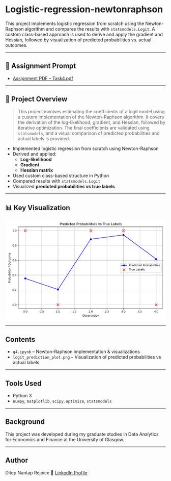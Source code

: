 # Logistic-regression-newtonraphson

This project implements logistic regression from scratch using the Newton-Raphson algorithm and compares the results with `statsmodels.Logit`. A custom class-based approach is used to derive and apply the gradient and Hessian, followed by visualization of predicted probabilities vs. actual outcomes.

---

## 📄 Assignment Prompt

- [Assignment PDF – Task4.pdf](./Task4.pdf)

---

## 📌 Project Overview

> This project involves estimating the coefficients of a logit model using a custom implementation of the Newton-Raphson algorithm. It covers the derivation of the log-likelihood, gradient, and Hessian, followed by iterative optimization. The final coefficients are validated using `statsmodels`, and a visual comparison of predicted probabilities and actual labels is provided.

- Implemented logistic regression from scratch using Newton-Raphson  
- Derived and applied:
  - **Log-likelihood**
  - **Gradient**
  - **Hessian matrix**
- Used custom class-based structure in Python
- Compared results with `statsmodels.Logit`  
- Visualized **predicted probabilities vs true labels**

---

## 📊 Key Visualization

<img src="./logit_prediction_plot.png" alt="Logit Prediction Plot" width="600"/>

---

## Contents

- `q4.ipynb` – Newton-Raphson implementation & visualizations  
- `logit_prediction_plot.png` – Visualization of predicted probabilities vs actual labels

---

## Tools Used

- Python 3  
- `numpy`, `matplotlib`, `scipy.optimize`, `statsmodels`

---

## Background

This project was developed during my graduate studies in Data Analytics for Economics and Finance at the University of Glasgow.

---

## Author

Ditep Nantap Rejoice
🔗 [LinkedIn Profile](https://www.linkedin.com/in/nantap-ditep-00490b231)
